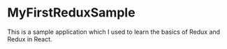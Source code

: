 # MyFirstReduxSample

This is a sample application which I used to learn the basics of Redux and Redux in React.
